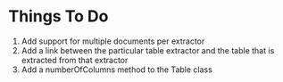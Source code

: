# Things To Do
1. Add support for multiple documents per extractor
2. Add a link between the particular table extractor and the table that is extracted from that extractor
3. Add a numberOfColumns method to the Table class